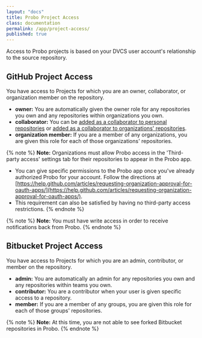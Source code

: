 ```yaml
---
layout: "docs"
title: Probo Project Access
class: documentation
permalink: /app/project-access/
published: true
---
```


Access to Probo projects is based on your DVCS user account's relationship to the source repository.

## GitHub Project Access

You have access to Projects for which you are an owner, collaborator, or organization member on the repository.

- **owner:** You are automatically given the owner role for any repositories you own and any repositories within organizations you own.
- **collaborator:** You can be [added as a collaborator to personal repositories](https://help.github.com/articles/inviting-collaborators-to-a-personal-repository/) or [added as a collaborator to organizations' repositories](https://help.github.com/articles/adding-outside-collaborators-to-repositories-in-your-organization/).
- **organization member:** If you are a member of any organizations, you are given this role for each of those organizations' repositories.

{% note %}
**Note:** Organizations must allow Probo access in the 'Third-party access' settings tab for their repositories to appear in the Probo app.

- You can give specific permissions to the Probo app once you've already authorized Probo for your account. Follow the directions at [https://help.github.com/articles/requesting-organization-approval-for-oauth-apps/](https://help.github.com/articles/requesting-organization-approval-for-oauth-apps/).
- This requirement can also be satisfied by having no third-party access restrictions.
{% endnote %}

{% note %}
**Note:** You must have write access in order to receive notifications back from Probo.
{% endnote %}

## Bitbucket Project Access

You have access to Projects for which you are an admin, contributor, or member on the repository.

- **admin:** You are automatically an admin for any repositories you own and any repositories within teams you own.
- **contributor:** You are a contributor when your user is given specific access to a repository.
- **member:** If you are a member of any groups, you are given this role for each of those groups' repositories.

{% note %}
**Note:** At this time, you are not able to see forked Bitbucket repositories in Probo.
{% endnote %}
